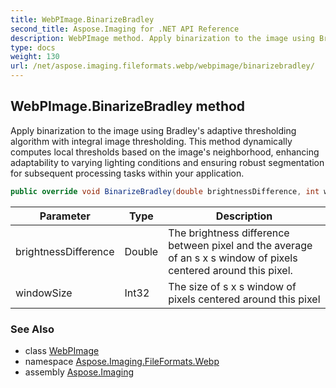 ```yaml
---
title: WebPImage.BinarizeBradley
second_title: Aspose.Imaging for .NET API Reference
description: WebPImage method. Apply binarization to the image using Bradleys adaptive thresholding algorithm with integral image thresholding. This method dynamically computes local thresholds based on the images neighborhood enhancing adaptability to varying lighting conditions and ensuring robust segmentation for subsequent processing tasks within your application
type: docs
weight: 130
url: /net/aspose.imaging.fileformats.webp/webpimage/binarizebradley/
---
```

## WebPImage.BinarizeBradley method

Apply binarization to the image using Bradley's adaptive thresholding algorithm with integral image thresholding. This method dynamically computes local thresholds based on the image's neighborhood, enhancing adaptability to varying lighting conditions and ensuring robust segmentation for subsequent processing tasks within your application.

```csharp
public override void BinarizeBradley(double brightnessDifference, int windowSize)
```

| Parameter | Type | Description |
| --- | --- | --- |
| brightnessDifference | Double | The brightness difference between pixel and the average of an s x s window of pixels centered around this pixel. |
| windowSize | Int32 | The size of s x s window of pixels centered around this pixel |

### See Also

* class [WebPImage](../)
* namespace [Aspose.Imaging.FileFormats.Webp](../../webpimage/)
* assembly [Aspose.Imaging](../../../)


